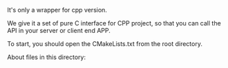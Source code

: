It's only a wrapper for cpp version. 

We give it a set of pure C interface for CPP project, so that you can call the API in your server or client end APP.


To start, you should open the CMakeLists.txt from the root directory.

About files in this directory:

